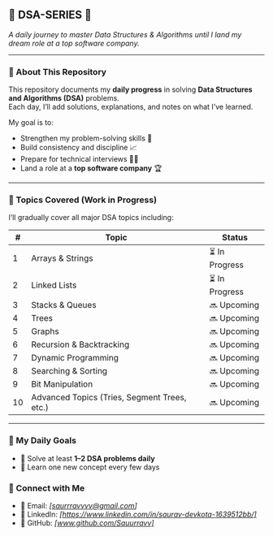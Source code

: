 ## 🧠 DSA-SERIES 🚀  
*A daily journey to master Data Structures & Algorithms until I land my dream role at a top software company.*

---

### 📅 About This Repository
This repository documents my **daily progress** in solving **Data Structures and Algorithms (DSA)** problems.  
Each day, I’ll add solutions, explanations, and notes on what I’ve learned.  

My goal is to:
- Strengthen my problem-solving skills 💪  
- Build consistency and discipline 📈  
- Prepare for technical interviews 🧑‍💻  
- Land a role at a **top software company** 🏆  

---

### 📘 Topics Covered (Work in Progress)
I’ll gradually cover all major DSA topics including:

| # | Topic | Status |
|---|--------|--------|
| 1 | Arrays & Strings | ⏳ In Progress |
| 2 | Linked Lists | ⏳ In Progress |
| 3 | Stacks & Queues | 🔜 Upcoming |
| 4 | Trees | 🔜 Upcoming |
| 5 | Graphs | 🔜 Upcoming |
| 6 | Recursion & Backtracking | 🔜 Upcoming |
| 7 | Dynamic Programming | 🔜 Upcoming |
| 8 | Searching & Sorting | 🔜 Upcoming |
| 9 | Bit Manipulation | 🔜 Upcoming |
| 10 | Advanced Topics (Tries, Segment Trees, etc.) | 🔜 Upcoming |

---
### 🧩 My Daily Goals
- 📖 Solve at least **1–2 DSA problems daily**  
- 🧠 Learn one new concept every few days 

### 💬 Connect with Me
- 📧 Email: *[saurrravvvv@gmail.com]*  
- 💼 LinkedIn: *[https://www.linkedin.com/in/saurav-devkota-1639512bb/]*  
- 🐙 GitHub: *[www.github.com/Sauurravv]*  
